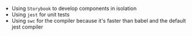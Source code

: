 - Using `Storybook` to develop components in isolation
- Using `jest` for unit tests
- Using `swc` for the compiler because it's faster than babel and the default jest compiler